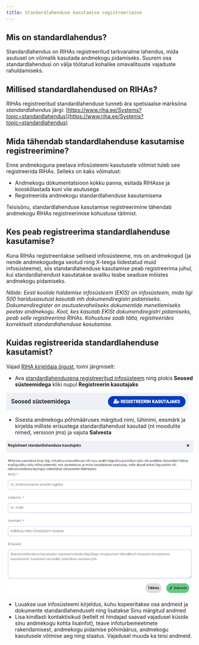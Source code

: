 ```yaml
---
title: Standardlahenduse kasutamise registreerimine
---
```


## Mis on standardlahendus?

Standardlahendus on RIHAs registreeritud tarkvaraline lahendus, mida asutusel on võimalik kasutada andmekogu pidamiseks. Suurem osa standardlahendusi on välja töötatud kohalike omavalitsuste vajaduste rahuldamiseks.

## Millised standardlahendused on RIHAs?

RIHAs registreeritud standardlahenduse tunneb ära spetsiaalse märksõna *standardlahendus* järgi: [https://www.riha.ee/Systems?topic=standardlahendus](https://www.riha.ee/Systems?topic=standardlahendus)

## Mida tähendab standardlahenduse kasutamise registreerimine?

Enne andmekoguna peetava infosüsteemi kasutusele võtmist tuleb see registreerida RIHAs. Selleks on kaks võimalust:

- Andmekogu dokumentatsioon kokku panna, esitada RIHAsse ja kooskõlastada kuni viie asutusega
- Registreerida andmekogu standardlahenduse kasutamisena

Teisisõnu, standardlahenduse kasutamise registreerimine tähendab andmekogu RIHAs registreerimise kohustuse täitmist.

## Kes peab registreerima standardlahenduse kasutamise?

Kuna RIHAs registreeritakse selliseid infosüsteeme, mis on andmekogud (ja nende andmekogudega seotud ning X-teega liidestatud muid infosüsteeme), siis standardlahenduse kasutamise peab registreerima juhul, kui standardlahendust kasutatakse avaliku teabe seaduse mõistes andmekogu pidamiseks.

_Näide: Eesti koolide haldamise infosüsteem (EKIS) on infosüsteem, mida ligi 500 haridusasutust kasutab mh dokumendiregistri pidamiseks. Dokumendiregister on asutustevaheliseks dokumentide menetlemiseks peetav andmekogu. Kool, kes kasutab EKISt dokumendiregistri pidamiseks, peab selle registreerima RIHAs. Kohustuse saab täita, registreerides korrektselt standardlahenduse kasutamise._

## Kuidas registreerida standardlahenduse kasutamist?

Vajad [RIHA kirjeldaja õigust](https://abi.riha.ee/RIHA-oigused-haldamine), toimi järgmiselt:
- Ava [standardlahendusena registreeritud infosüsteem](https://www.riha.ee/Systems?topic=standardlahendus) ning plokis **Seosed süsteemidega** kliki nupul **Registreerin kasutajaks**

![Standardlahenduse kasutajaks registreerimine](assets/images/data/register.PNG "Standardlahenduse kasutajaks registreerimine")

- Sisesta andmekogu põhimääruses märgitud nimi, lühinimi, eesmärk ja kirjelda milliste erisustega standardlahendust kasutad (nt moodulite nimed, versioon jms) ja vajuta **Salvesta**

![Erisuste kirjeldamine](assets/images/data/register_step2.PNG "Erisuste kirjeldamine")

- Luuakse uue infosüsteemi kirjeldus, kuhu kopeeritakse osa andmeid ja dokumente standardlahenduselt ning lisatakse Sinu märgitud andmed
- Lisa kindlasti kontaktisikud (kellelt nt hindajad saavad vajadusel küsida sinu andmekogu kohta lisainfot), teave infoturbemeetmete rakendamisest, andmekogu pidamise põhimäärus, andmekogu kasutusele võtmise aeg ning staatus. Vajadusel muuda ka teisi andmeid.

